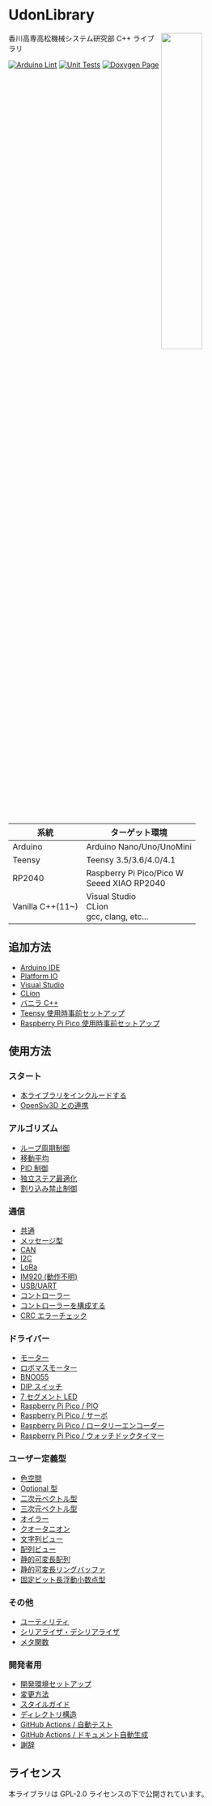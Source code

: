 # UdonLibrary

<img src="https://github.com/user-attachments/assets/e00694d1-9eb0-4178-8843-b18e86f1678a" width="40%" align="right"/>

香川高専高松機械システム研究部 C++ ライブラリ

[![Arduino Lint](https://github.com/udonrobo/UdonLibrary/actions/workflows/ArduinoLint.yml/badge.svg)](https://github.com/udonrobo/UdonLibrary/actions/workflows/ArduinoLint.yml)
[![Unit Tests](https://github.com/udonrobo/UdonLibrary/actions/workflows/UnitTest.yml/badge.svg)](https://github.com/udonrobo/UdonLibrary/actions/workflows/UnitTest.yml)
[![Doxygen Page](https://github.com/udonrobo/UdonLibrary/actions/workflows/DoxygenPage.yml/badge.svg)](https://github.com/udonrobo/UdonLibrary/actions/workflows/DoxygenPage.yml)

| 系統             | ターゲット環境                                   |
| ---------------- | ------------------------------------------------ |
| Arduino          | Arduino Nano/Uno/UnoMini                         |
| Teensy           | Teensy 3.5/3.6/4.0/4.1                           |
| RP2040           | Raspberry Pi Pico/Pico W <br> Seeed XIAO RP2040  |
| Vanilla C++(11~) | Visual Studio <br> CLion <br> gcc, clang, etc... |

## 追加方法

- [Arduino IDE](./docs/Install/ArduinoIDE.md)
- [Platform IO](./docs/Install/PlatformIO.md)
- [Visual Studio](./docs/Install/VisualStudio.md)
- [CLion](./docs/Install/CLion.md)
- [バニラ C++](./docs/Install/VanillaCpp.md)
- [Teensy 使用時事前セットアップ](./docs/Install/Teensy.md)
- [Raspberry Pi Pico 使用時事前セットアップ](./docs/Install/RaspberryPiPico.md)

## 使用方法

### スタート

- [本ライブラリをインクルードする](./docs/Start/Include.md)
- [OpenSiv3D との連携](./docs/Start/OpenSiv3D.md)

### アルゴリズム

- [ループ周期制御](./docs/Algorithm/LoopCycleController.md)
- [移動平均](./docs/Algorithm/MovingAverage.md)
- [PID 制御](./docs/Algorithm/FeedbackController.md)
- [独立ステア最適化](./docs/Algorithm/SteerOptimizer.md)
- [割り込み禁止制御](./docs/Algorithm/Interrupt.md)

### 通信

- [共通](./docs/Communication/Common.md)
- [メッセージ型](./docs/Communication/Message.md)
- [CAN](./docs/Communication/CAN.md)
- [I2C](./docs/Communication/I2C.md)
- [LoRa](./docs/Communication/LoRa.md)
- [IM920 (動作不明)](./docs/Communication/IM920.md)
- [USB/UART](./docs/Communication/Serial.md)
- [コントローラー](./docs/Communication/Pad.md)
- [コントローラーを構成する](./docs/Communication/PadOrganization.md)
- [CRC エラーチェック](./docs/Communication/CRC.md)

### ドライバー

- [モーター](./docs/Driver/Motor.md)
- [ロボマスモーター](./docs/Driver/RoboMasterMotor.md)
- [BNO055](./docs/Driver/BNO055.md)
- [DIP スイッチ](./docs/Driver/DipSwitch.md)
- [7 セグメント LED](./docs/Driver/SegmentsLed.md)
- [Raspberry Pi Pico / PIO](./docs/Driver/PIO.md)
- [Raspberry Pi Pico / サーボ](./docs/Driver/PicoServo.md)
- [Raspberry Pi Pico / ロータリーエンコーダー](./docs/Driver/EncoderPico.md)
- [Raspberry Pi Pico / ウォッチドックタイマー](./docs/Driver/PicoWDT.md)

### ユーザー定義型

- [色空間](./docs/Types/Color.md)
- [Optional 型](./docs/Types/Optional.md)
- [二次元ベクトル型](./docs/Types/Vector2D.md)
- [三次元ベクトル型](./docs/Types/Vector3D.md)
- [オイラー](./docs/Types/Eular.md)
- [クオータニオン](./docs/Types/Quaternion.md)
- [文字列ビュー](./docs/Types/StringView.md)
- [配列ビュー](./docs/Types/ArrayView.md)
- [静的可変長配列](./docs/Types/StaticVector.md)
- [静的可変長リングバッファ](./docs/Types/RingBuffer.md)
- [固定ビット長浮動小数点型](./docs/Types/Float.md)

### その他

- [ユーティリティ](./docs/Other/Utility.md)
- [シリアライザ・デシリアライザ](./docs/Other/Serialization.md)
- [メタ関数](./docs/Other/Traits.md)

### 開発者用

- [開発環境セットアップ](./docs/Developer/DevelopSetup.md)
- [変更方法](./docs/Developer/Change.md)
- [スタイルガイド](./docs/Developer/StyleGuide.md)
- [ディレクトリ構造](./docs/Developer/DirectoryStructure.md)
- [GitHub Actions / 自動テスト](./docs/Developer/CI.md)
- [GitHub Actions / ドキュメント自動生成](./docs/Developer/DoxygenPage.md)
- [謝辞](./docs/Developer/Acknowledgments.md)

## ライセンス

本ライブラリは GPL-2.0 ライセンスの下で公開されています。
